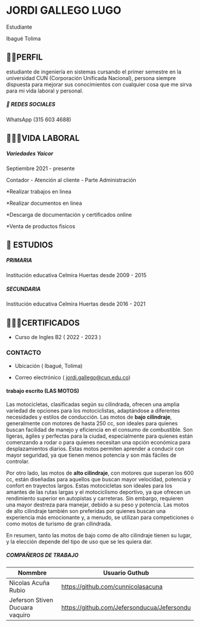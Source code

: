 # JORDI GALLEGO LUGO

Estudiante

Ibagué Tolima

##  🙍🏽PERFIL

estudiante de ingeniería en sistemas cursando el primer semestre en la universidad CUN (Corporación Unificada Nacional), persona siempre dispuesta para mejorar sus conocimientos con cualquier cosa que me sirva para mi vida laboral y personal.

#####  📱 REDES SOCIALES

WhatsApp (315 603 4688)

##  🧑🏽‍💼VIDA LABORAL  
##### Variedades Yaicor

Septiembre 2021 - presente

Contador - Atención al cliente - Parte Administración

*Realizar trabajos en linea

*Realizar documentos en linea

*Descarga de documentación y certificados online

*Venta de productos fisicos

## 📜  ESTUDIOS 

##### PRIMARIA

Institución educativa Celmira Huertas desde 2009 - 2015

##### SECUNDARIA

Institución educativa Celmira Huertas desde 2016 - 2021

## 🧑🏽‍🎓CERTIFICADOS

* Curso de Ingles B2 ( 2022 - 2023 )

### CONTACTO

* Ubicación ( Ibagué, Tolima)

* Correo electrónico ( jordi.gallego@cun.edu.co)

#### trabajo escrito  (LAS MOTOS) 
Las motocicletas, clasificadas según su cilindrada, ofrecen una amplia variedad de opciones para los motociclistas, adaptándose a diferentes necesidades y estilos de conducción. Las motos de **bajo cilindraje**, generalmente con motores de hasta 250 cc, son ideales para quienes buscan facilidad de manejo y eficiencia en el consumo de combustible. Son ligeras, ágiles y perfectas para la ciudad, especialmente para quienes están comenzando a rodar o para quienes necesitan una opción económica para desplazamientos diarios. Estas motos permiten aprender a conducir con mayor seguridad, ya que tienen menos potencia y son más fáciles de controlar.

Por otro lado, las motos de **alto cilindraje**, con motores que superan los 600 cc, están diseñadas para aquellos que buscan mayor velocidad, potencia y confort en trayectos largos. Estas motocicletas son ideales para los amantes de las rutas largas y el motociclismo deportivo, ya que ofrecen un rendimiento superior en autopistas y carreteras. Sin embargo, requieren una mayor destreza para manejar, debido a su peso y potencia. Las motos de alto cilindraje también son preferidas por quienes buscan una experiencia más emocionante y, a menudo, se utilizan para competiciones o como motos de turismo de gran cilindrada.

En resumen, tanto las motos de bajo como de alto cilindraje tienen su lugar, y la elección depende del tipo de uso que se les quiera dar.

##### COMPAÑEROS DE TRABAJO

|Nommbre   | Usuario Guthub |
|--|--|
| Nicolas Acuña Rubio| https://github.com/cunnicolasacuna |
|Jeferson Stiven Ducuara vaquiro | https://github.com/Jefersonducua/Jefersondu |
